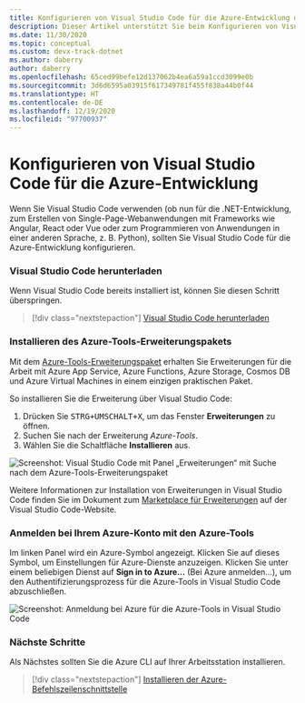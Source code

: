 ```yaml
---
title: Konfigurieren von Visual Studio Code für die Azure-Entwicklung mit .NET
description: Dieser Artikel unterstützt Sie beim Konfigurieren von Visual Studio Code für die Azure-Entwicklung, einschließlich der Installation und Konfiguration der richtigen Plug-Ins in VS Code.
ms.date: 11/30/2020
ms.topic: conceptual
ms.custom: devx-track-dotnet
ms.author: daberry
author: daberry
ms.openlocfilehash: 65ced99befe12d137062b4ea6a59a1ccd3099e0b
ms.sourcegitcommit: 3d6d6595a03915f617349781f455f838a44b0f44
ms.translationtype: HT
ms.contentlocale: de-DE
ms.lasthandoff: 12/19/2020
ms.locfileid: "97700937"
---
```

# <a name="configure-visual-studio-code-for-azure-development"></a>Konfigurieren von Visual Studio Code für die Azure-Entwicklung

Wenn Sie Visual Studio Code verwenden (ob nun für die .NET-Entwicklung, zum Erstellen von Single-Page-Webanwendungen mit Frameworks wie Angular, React oder Vue oder zum Programmieren von Anwendungen in einer anderen Sprache, z. B. Python), sollten Sie Visual Studio Code für die Azure-Entwicklung konfigurieren.

### <a name="download-visual-studio-code"></a>Visual Studio Code herunterladen

Wenn Visual Studio Code bereits installiert ist, können Sie diesen Schritt überspringen.

> [!div class="nextstepaction"]
> [Visual Studio Code herunterladen](https://code.visualstudio.com/download)

### <a name="install-the-azure-tools-extension-pack"></a>Installieren des Azure-Tools-Erweiterungspakets

Mit dem [Azure-Tools-Erweiterungspaket](https://marketplace.visualstudio.com/items?itemName=ms-vscode.vscode-node-azure-pack) erhalten Sie Erweiterungen für die Arbeit mit Azure App Service, Azure Functions, Azure Storage, Cosmos DB und Azure Virtual Machines in einem einzigen praktischen Paket.

So installieren Sie die Erweiterung über Visual Studio Code:

1. Drücken Sie <kbd>STRG+UMSCHALT+X</kbd>, um das Fenster **Erweiterungen** zu öffnen.
1. Suchen Sie nach der Erweiterung *Azure-Tools*.
1. Wählen Sie die Schaltfläche **Installieren** aus.

![Screenshot: Visual Studio Code mit Panel „Erweiterungen“ mit Suche nach dem Azure-Tools-Erweiterungspaket](./media/visual-studio-code-azure-tools.png)

Weitere Informationen zur Installation von Erweiterungen in Visual Studio Code finden Sie im Dokument zum [Marketplace für Erweiterungen](https://code.visualstudio.com/docs/editor/extension-gallery) auf der Visual Studio Code-Website.

### <a name="sign-in-to-your-azure-account-with-azure-tools"></a>Anmelden bei Ihrem Azure-Konto mit den Azure-Tools

Im linken Panel wird ein Azure-Symbol angezeigt. Klicken Sie auf dieses Symbol, um Einstellungen für Azure-Dienste anzuzeigen. Klicken Sie unter einem beliebigen Dienst auf **Sign in to Azure...** (Bei Azure anmelden...), um den Authentifizierungsprozess für die Azure-Tools in Visual Studio Code abzuschließen.

![Screenshot: Anmeldung bei Azure für die Azure-Tools in Visual Studio Code](./media/visual-studio-code-azure-login.png)

### <a name="next-steps"></a>Nächste Schritte

Als Nächstes sollten Sie die Azure CLI auf Ihrer Arbeitsstation installieren.

> [!div class="nextstepaction"]
> [Installieren der Azure-Befehlszeilenschnittstelle](./install-azure-cli.md)
